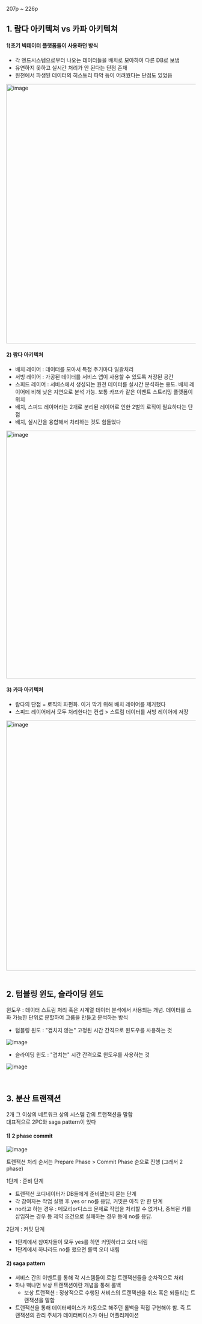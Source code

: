 207p ~ 226p

## 1. 람다 아키텍쳐 vs 카파 아키텍쳐
#### 1)초기 빅데이터 플랫폼들이 사용하던 방식
- 각 엔드시스템으로부터 나오는 데이터들을 배치로 모아하여 다른 DB로 보냄
- 유연하지 못하고 실시간 처리가 안 된다는 단점 존재
- 원천에서 파생된 데이터의 히스토리 파악 등이 어려웠다는 단점도 있었음
<img width="690" alt="image" src="https://github.com/user-attachments/assets/1d5c7439-9bb6-4a8b-aba9-8d00ac45fb4b">


#### 2) 람다 아키텍처
- 배치 레이어 : 데이터를 모아서 특정 주기마다 일괄처리
- 서빙 레이어 : 가공된 데이터를 서비스 앱이 사용할 수 있도록 저장된 공간
- 스피드 레이어 : 서비스에서 생성되는 원천 데이터를 실시간 분석하는 용도. 배치 레이어에 비해 낮은 지연으로 분석 가능. 보통 카프카 같은 이벤트 스트리밍 플랫폼이 위치
- 배치, 스피드 레이어라는 2개로 분리된 레이어로 인한 2벌의 로직이 필요하다는 단점
- 배치, 실시간을 융합해서 처리하는 것도 힘들었다
<img width="659" alt="image" src="https://github.com/user-attachments/assets/bac26dff-2aa8-4165-aebc-047cbbfee090">



#### 3) 카파 아키텍처
- 람다의 단점 = 로직의 파편화. 이거 막기 위해 배치 레이어를 제거했다
- 스피드 레이어에서 모두 처리한다는 컨셉 > 스트림 데이터를 서빙 레이어에 저장
<img width="665" alt="image" src="https://github.com/user-attachments/assets/adc793a9-2bbe-41f5-90f5-8ef6251bf1d5">

<br/>  
<br/>  



## 2. 텀블링 윈도, 슬라이딩 윈도
윈도우 : 데이터 스트림 처리 혹은 시계열 데이터 분석에서 사용되는 개념. 데이터를 소화 가능한 단위로 분할하여 그룹을 만들고 분석하는 방식

- 텀블링 윈도 : "겹치지 않는" 고정된 시간 간격으로 윈도우를 사용하는 것

![image](https://github.com/user-attachments/assets/eda172e9-6d09-420b-9457-6417e00869b1)


- 슬라이딩 윈도 : "겹치는" 시간 간격으로 윈도우를 사용하는 것
  
![image](https://github.com/user-attachments/assets/c377804f-5503-4200-8242-c29abedb48a6)

<br/>  

## 3. 분산 트랜잭션
2개 그 이상의 네트워크 상의 시스템 간의 트랜잭션을 말함  
대표적으로 2PC와 saga pattern이 있다

#### 1) 2 phase commit
![image](https://github.com/user-attachments/assets/8002e21e-81a2-47ab-a52f-97d252730fcb)

트랜잭션 처리 순서는 Prepare Phase > Commit Phase 순으로 진행 (그래서 2 phase)

1단계 : 준비 단계
- 트랜잭션 코디네이터가 DB들에게 준비됐는지 묻는 단계
- 각 참여자는 작업 실행 후 yes or no를 응답, 커밋은 아직 안 한 단계
- no라고 하는 경우 : 메모리or디스크 문제로 작업을 처리할 수 없거나, 중복된 키를 삽입하는 경우 등 제약 조건으로 실패하는 경우 등에 no를 응답. 

2단계 : 커밋 단계
- 1단계에서 참여자들이 모두 yes를 하면 커밋하라고 오더 내림
- 1단계에서 하나라도 no를 했으면 롤백 오더 내림

#### 2) saga pattern
- 서비스 간의 이벤트를 통해 각 시스템들이 로컬 트랜잭션들을 순차적으로 처리
- 하나 뻑나면 보상 트랜잭션이란 개념을 통해 롤백
	- 보상 트랜잭션 : 정상적으로 수행된 서비스의 트랜잭션을 취소 혹은 되돌리는 트랜잭션을 말함
- 트랜잭션을 통해 데이터베이스가 자동으로 해주던 롤백을 직접 구현해야 함. 즉 트랜잭션의 관리 주체가 데이터베이스가 아닌 어플리케이션


